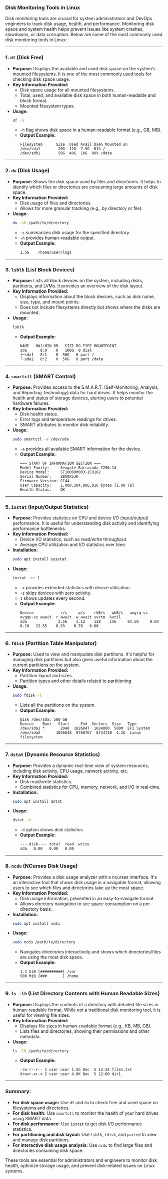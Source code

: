 ### **Disk Monitoring Tools in Linux**

Disk monitoring tools are crucial for system administrators and DevOps engineers to track disk usage, health, and performance. Monitoring disk space and system health helps prevent issues like system crashes, slowdowns, or data corruption. Below are some of the most commonly used disk monitoring tools in Linux:

---

### **1. `df` (Disk Free)**
- **Purpose:** Displays the available and used disk space on the system's mounted filesystems. It is one of the most commonly used tools for checking disk space usage.
- **Key Information Provided:**
  - Disk space usage for all mounted filesystems.
  - Total, used, and available disk space in both human-readable and block format.
  - Mounted filesystem types.
- **Usage:**
  ```bash
  df -h
  ```
  - `-h` flag shows disk space in a human-readable format (e.g., GB, MB).
  - **Output Example:**
    ```
    Filesystem      Size  Used Avail Use% Mounted on
    /dev/sda1        20G  12G  7.5G  61% /
    /dev/sdb1        50G  40G  10G  80% /data
    ```

---

### **2. `du` (Disk Usage)**
- **Purpose:** Shows the disk space used by files and directories. It helps to identify which files or directories are consuming large amounts of disk space.
- **Key Information Provided:**
  - Disk usage of files and directories.
  - Allows for more granular tracking (e.g., by directory or file).
- **Usage:**
  ```bash
  du -sh /path/to/directory
  ```
  - `-s` summarizes disk usage for the specified directory.
  - `-h` provides human-readable output.
  - **Output Example:**
    ```
    1.5G    /home/user/logs
    ```

---

### **3. `lsblk` (List Block Devices)**
- **Purpose:** Lists all block devices on the system, including disks, partitions, and LVMs. It provides an overview of the disk layout.
- **Key Information Provided:**
  - Displays information about the block devices, such as disk name, size, type, and mount points.
  - Does not include filesystems directly but shows where the disks are mounted.
- **Usage:**
  ```bash
  lsblk
  ```
  - **Output Example:**
    ```
    NAME   MAJ:MIN RM   SIZE RO TYPE MOUNTPOINT
    sda      8:0    0   100G  0 disk 
    ├─sda1   8:1    0  50G   0 part /
    └─sda2   8:2    0  50G   0 part /data
    ```

---

### **4. `smartctl` (SMART Control)**
- **Purpose:** Provides access to the S.M.A.R.T. (Self-Monitoring, Analysis, and Reporting Technology) data for hard drives. It helps monitor the health and status of storage devices, alerting users to potential hardware failures.
- **Key Information Provided:**
  - Disk health status.
  - Error logs and temperature readings for drives.
  - SMART attributes to monitor disk reliability.
- **Usage:**
  ```bash
  sudo smartctl -a /dev/sda
  ```
  - `-a` provides all available SMART information for the device.
  - **Output Example:**
    ```
    === START OF INFORMATION SECTION ===
    Model Family:     Seagate Barracuda 7200.14
    Device Model:     ST1000DM003-1CH162
    Serial Number:    Z8A0X5JK
    Firmware Version: CC44
    User Capacity:    1,000,204,886,016 bytes [1.00 TB]
    Health Status:    OK
    ```

---

### **5. `iostat` (Input/Output Statistics)**
- **Purpose:** Provides statistics on CPU and device I/O (input/output) performance. It is useful for understanding disk activity and identifying performance bottlenecks.
- **Key Information Provided:**
  - Device I/O statistics, such as read/write throughput.
  - Average CPU utilization and I/O statistics over time.
- **Installation:**
  ```bash
  sudo apt install sysstat
  ```
- **Usage:**
  ```bash
  iostat -xz 1
  ```
  - `-x` provides extended statistics with device utilization.
  - `-z` skips devices with zero activity.
  - `1` shows updates every second.
  - **Output Example:**
    ```
    Device            r/s     w/s    rkB/s   wkB/s   avgrq-sz  avgqu-sz await  r_await  w_await svctm  %util
    sda              2.56    3.12    128    156     64.50     0.04    6.10   12.55    8.33    0.78   0.80
    ```

---

### **6. `fdisk` (Partition Table Manipulator)**
- **Purpose:** Used to view and manipulate disk partitions. It's helpful for managing disk partitions but also gives useful information about the current partitions on the system.
- **Key Information Provided:**
  - Partition layout and sizes.
  - Partition types and other details related to partitioning.
- **Usage:**
  ```bash
  sudo fdisk -l
  ```
  - Lists all the partitions on the system.
  - **Output Example:**
    ```
    Disk /dev/sda: 500 GB
    Device    Boot   Start     End  Sectors  Size   Type
    /dev/sda1 *       2048  1026047  1024000  500M  EFI System
    /dev/sda2       1026048  9760767  8734720  4.2G  Linux filesystem
    ```

---

### **7. `dstat` (Dynamic Resource Statistics)**
- **Purpose:** Provides a dynamic real-time view of system resources, including disk activity, CPU usage, network activity, etc.
- **Key Information Provided:**
  - Disk read/write statistics.
  - Combined statistics for CPU, memory, network, and I/O in real-time.
- **Installation:**
  ```bash
  sudo apt install dstat
  ```
- **Usage:**
  ```bash
  dstat -d
  ```
  - `-d` option shows disk statistics.
  - **Output Example:**
    ```
    ----disk---- total  read  write
    sda   0.00   0.00   0.00
    ```

---

### **8. `ncdu` (NCurses Disk Usage)**
- **Purpose:** Provides a disk usage analyzer with a ncurses interface. It's an interactive tool that shows disk usage in a navigable format, allowing users to see which files and directories take up the most space.
- **Key Information Provided:**
  - Disk usage information, presented in an easy-to-navigate format.
  - Allows directory navigation to see space consumption on a per-directory basis.
- **Installation:**
  ```bash
  sudo apt install ncdu
  ```
- **Usage:**
  ```bash
  sudo ncdu /path/to/directory
  ```
  - Navigates directories interactively and shows which directories/files are using the most disk space.
  - **Output Example:**
    ```
    1.2 GiB [##########] /var
    500 MiB [###       ] /home
    ```

---

### **9. `ls -lh` (List Directory Contents with Human Readable Sizes)**
- **Purpose:** Displays the contents of a directory with detailed file sizes in human-readable format. While not a traditional disk monitoring tool, it is useful for viewing file sizes.
- **Key Information Provided:**
  - Displays file sizes in human-readable format (e.g., KB, MB, GB).
  - Lists files and directories, showing their permissions and other metadata.
- **Usage:**
  ```bash
  ls -lh /path/to/directory
  ```
  - **Output Example:**
    ```
    -rw-r--r-- 1 user user 1.5G Dec  5 12:34 file1.txt
    drwxr-xr-x 2 user user 4.0K Dec  5 12:00 dir1
    ```

---

### **Summary:**
- **For disk space usage:** Use `df` and `du` to check free and used space on filesystems and directories.
- **For disk health:** Use `smartctl` to monitor the health of your hard drives using SMART data.
- **For disk performance:** Use `iostat` to get disk I/O performance statistics.
- **For partitioning and disk layout:** Use `lsblk`, `fdisk`, and `parted` to view and manage disk partitions.
- **For interactive disk usage analysis:** Use `ncdu` to find large files and directories consuming disk space.
  
These tools are essential for administrators and engineers to monitor disk health, optimize storage usage, and prevent disk-related issues on Linux systems.
